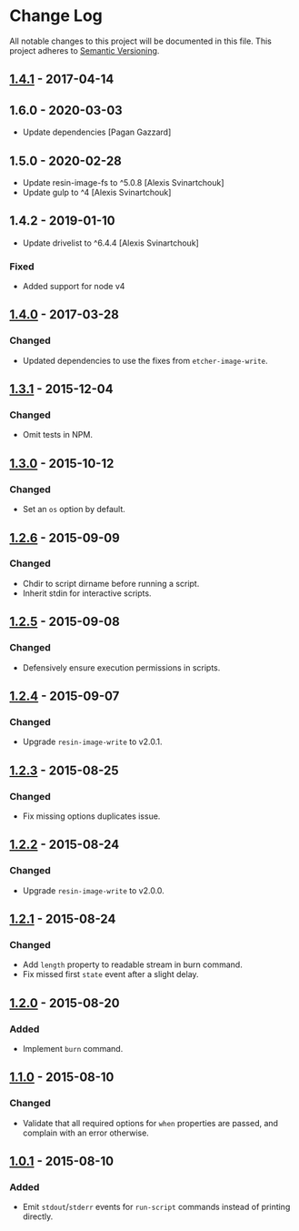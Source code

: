 # Change Log

All notable changes to this project will be documented in this file.
This project adheres to [Semantic Versioning](http://semver.org/).

## [1.4.1] - 2017-04-14

## 1.6.0 - 2020-03-03

* Update dependencies [Pagan Gazzard]

## 1.5.0 - 2020-02-28

* Update resin-image-fs to ^5.0.8 [Alexis Svinartchouk]
* Update gulp to ^4 [Alexis Svinartchouk]

## 1.4.2 - 2019-01-10

* Update drivelist to ^6.4.4 [Alexis Svinartchouk]

### Fixed

- Added support for node v4

## [1.4.0] - 2017-03-28

### Changed

- Updated dependencies to use the fixes from `etcher-image-write`.

## [1.3.1] - 2015-12-04

### Changed

- Omit tests in NPM.

## [1.3.0] - 2015-10-12

### Changed

- Set an `os` option by default.

## [1.2.6] - 2015-09-09

### Changed

- Chdir to script dirname before running a script.
- Inherit stdin for interactive scripts.

## [1.2.5] - 2015-09-08

### Changed

- Defensively ensure execution permissions in scripts.

## [1.2.4] - 2015-09-07

### Changed

- Upgrade `resin-image-write` to v2.0.1.

## [1.2.3] - 2015-08-25

### Changed

- Fix missing options duplicates issue.

## [1.2.2] - 2015-08-24

### Changed

- Upgrade `resin-image-write` to v2.0.0.

## [1.2.1] - 2015-08-24

### Changed

- Add `length` property to readable stream in burn command.
- Fix missed first `state` event after a slight delay.

## [1.2.0] - 2015-08-20

### Added

- Implement `burn` command.

## [1.1.0] - 2015-08-10

### Changed

- Validate that all required options for `when` properties are passed, and complain with an error otherwise.

## [1.0.1] - 2015-08-10

### Added

- Emit `stdout`/`stderr` events for `run-script` commands instead of printing directly.

[1.4.1]: https://github.com/resin-io-modules/resin-device-operations/compare/v1.4.0...v1.4.1
[1.4.0]: https://github.com/resin-io-modules/resin-device-operations/compare/v1.3.1...v1.4.0
[1.3.1]: https://github.com/resin-io-modules/resin-device-operations/compare/v1.3.0...v1.3.1
[1.3.0]: https://github.com/resin-io-modules/resin-device-operations/compare/v1.2.6...v1.3.0
[1.2.6]: https://github.com/resin-io-modules/resin-device-operations/compare/v1.2.5...v1.2.6
[1.2.5]: https://github.com/resin-io-modules/resin-device-operations/compare/v1.2.4...v1.2.5
[1.2.4]: https://github.com/resin-io-modules/resin-device-operations/compare/v1.2.3...v1.2.4
[1.2.3]: https://github.com/resin-io-modules/resin-device-operations/compare/v1.2.2...v1.2.3
[1.2.2]: https://github.com/resin-io-modules/resin-device-operations/compare/v1.2.1...v1.2.2
[1.2.1]: https://github.com/resin-io-modules/resin-device-operations/compare/v1.2.0...v1.2.1
[1.2.0]: https://github.com/resin-io-modules/resin-device-operations/compare/v1.1.0...v1.2.0
[1.1.0]: https://github.com/resin-io-modules/resin-device-operations/compare/v1.0.1...v1.1.0
[1.0.1]: https://github.com/resin-io-modules/resin-device-operations/compare/v1.0.0...v1.0.1
